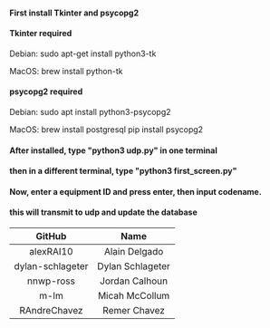 #### First install Tkinter and psycopg2

#### Tkinter required

Debian:
sudo apt-get install python3-tk

MacOS:
brew install python-tk

#### psycopg2 required

Debian:
sudo apt install python3-psycopg2

MacOS:
brew install postgresql
pip install psycopg2

#### After installed, type "python3 udp.py" in one terminal
#### then in a different terminal, type "python3 first_screen.py"
#### Now, enter a equipment ID and press enter, then input codename.
#### this will transmit to udp and update the database


GitHub	          |  Name
:----------------:|:----------------:
alexRAI10	        |  Alain Delgado
dylan-schlageter  | Dylan Schlageter
nnwp-ross	        |  Jordan Calhoun
m-lm	            |  Micah McCollum
RAndreChavez	    |  Remer Chavez
